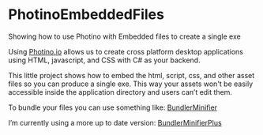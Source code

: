 # PhotinoEmbeddedFiles
Showing how to use Photino with Embedded files to create a single exe

Using [Photino.io](https://www.tryphotino.io) allows us to create cross platform desktop applications using HTML, javascript, and CSS with C# as your backend.

This little project shows how to embed the html, script, css, and other asset files so you can produce a single exe. This way your assets won't be easily accessible inside the application directory and users can’t edit them.

To bundle your files you can use something like: [BundlerMinifier](https://github.com/madskristensen/BundlerMinifier)

I’m currently using a more up to date version: [BundlerMinifierPlus](https://github.com/salarcode/BundlerMinifierPlus)



